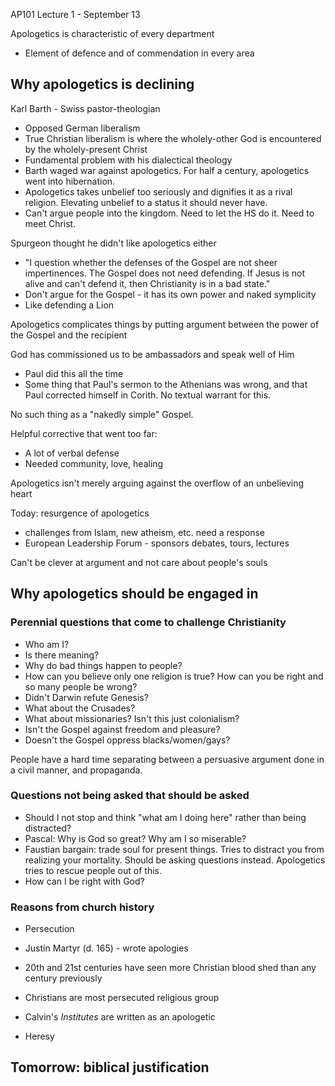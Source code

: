 AP101 Lecture 1 - September 13

Apologetics is characteristic of every department

  - Element of defence and of commendation in every area

## Why apologetics is declining

Karl Barth - Swiss pastor-theologian

 - Opposed German liberalism
 - True Christian liberalism is where the wholely-other God is encountered by the wholely-present Christ
 - Fundamental problem with his dialectical theology
 - Barth waged war against apologetics.  For half a century, apologetics went into hibernation.
  - Apologetics takes unbelief too seriously and dignifies it as a rival religion.  Elevating unbelief to a status it should never have.
  - Can't argue people into the kingdom.  Need to let the HS do it.  Need to meet Christ.

Spurgeon thought he didn't like apologetics either

 - "I question whether the defenses of the Gospel are not sheer impertinences.  The Gospel does not need defending.  If Jesus is not alive and can't defend it, then Christianity is in a bad state."
 - Don't argue for the Gospel - it has its own power and naked symplicity
 - Like defending a Lion

Apologetics complicates things by putting argument between the power of the Gospel and the recipient

God has commissioned us to be ambassadors and speak well of Him

 - Paul did this all the time
 - Some thing that Paul's sermon to the Athenians was wrong, and that Paul corrected himself in Corith.  No textual warrant for this.

No such thing as a "nakedly simple" Gospel.

Helpful corrective that went too far:

 - A lot of verbal defense
 - Needed community, love, healing

Apologetics isn't merely arguing against the overflow of an unbelieving heart

Today: resurgence of apologetics

 - challenges from Islam, new atheism, etc. need a response
 - European Leadership Forum - sponsors debates, tours, lectures

Can't be clever at argument and not care about people's souls

## Why apologetics should be engaged in

### Perennial questions that come to challenge Christianity

 - Who am I?
 - Is there meaning?
 - Why do bad things happen to people?
 - How can you believe only one religion is true? How can you be right and so many people be wrong?
 - Didn't Darwin refute Genesis?
 - What about the Crusades?
 - What about missionaries?  Isn't this just colonialism?
 - Isn't the Gospel against freedom and pleasure?
 - Doesn't the Gospel oppress blacks/women/gays?

People have a hard time separating between a persuasive argument done in a civil manner, and propaganda.

### Questions not being asked that should be asked

 - Should I not stop and think "what am I doing here" rather than being distracted?
 - Pascal: Why is God so great?  Why am I so miserable?
 - Faustian bargain: trade soul for present things. Tries to distract you from realizing your mortality. Should be asking questions instead. Apologetics tries to rescue people out of this.
 - How can I be right with God?

### Reasons from church history

 - Persecution

  - Justin Martyr (d. 165) - wrote apologies
  - 20th and 21st centuries have seen more Christian blood shed than any century previously
  - Christians are most persecuted religious group
  - Calvin's *Institutes* are written as an apologetic

 - Heresy

## Tomorrow: biblical justification
